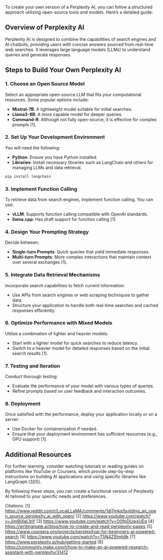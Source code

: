 To create your own version of a Perplexity AI, you can follow a structured approach utilizing open-source tools and models. Here’s a detailed guide:

## Overview of Perplexity AI

Perplexity AI is designed to combine the capabilities of search engines and AI chatbots, providing users with concise answers sourced from real-time web searches. It leverages large language models (LLMs) to understand queries and generate responses.

## Steps to Build Your Own Perplexity AI

### 1. **Choose an Open Source Model**

Select an appropriate open-source LLM that fits your computational resources. Some popular options include:
- **Mistral-7B**: A lightweight model suitable for initial searches.
- **Llama3-8B**: A more capable model for deeper queries.
- **Command-R**: Although not fully open-source, it is effective for complex prompts [1].

### 2. **Set Up Your Development Environment**

You will need the following:
- **Python**: Ensure you have Python installed.
- **Libraries**: Install necessary libraries such as LangChain and others for managing LLMs and data retrieval.

```bash
pip install langchain
```

### 3. **Implement Function Calling**

To retrieve data from search engines, implement function calling. You can use:
- **vLLM**: Supports function calling compatible with OpenAI standards.
- **llama.cpp**: Has draft support for function calling [1].

### 4. **Design Your Prompting Strategy**

Decide between:
- **Single-turn Prompts**: Quick queries that yield immediate responses.
- **Multi-turn Prompts**: More complex interactions that maintain context over several exchanges [1].

### 5. **Integrate Data Retrieval Mechanisms**

Incorporate search capabilities to fetch current information:
- Use APIs from search engines or web scraping techniques to gather data.
- Structure your application to handle both real-time searches and cached responses efficiently.

### 6. **Optimize Performance with Mixed Models**

Utilize a combination of lighter and heavier models:
- Start with a lighter model for quick searches to reduce latency.
- Switch to a heavier model for detailed responses based on the initial search results [1].

### 7. **Testing and Iteration**

Conduct thorough testing:
- Evaluate the performance of your model with various types of queries.
- Refine prompts based on user feedback and interaction outcomes.

### 8. **Deployment**

Once satisfied with the performance, deploy your application locally or on a server:
- Use Docker for containerization if needed.
- Ensure that your deployment environment has sufficient resources (e.g., GPU support) [1].

## Additional Resources

For further learning, consider watching tutorials or reading guides on platforms like YouTube or Coursera, which provide step-by-step instructions on building AI applications and using specific libraries like LangGraph [3][5].

By following these steps, you can create a functional version of Perplexity AI tailored to your specific needs and preferences.

Citations:
[1] https://www.reddit.com/r/LocalLLaMA/comments/1dj7mkq/building_an_open_source_perplexity_ai_with_open/
[2] https://www.youtube.com/watch?v=JimBiXaL1nY
[3] https://www.youtube.com/watch?v=O0fpDUwxUEg
[4] https://writingmate.ai/blog/how-to-create-and-read-perplexity-pages
[5] https://www.coursera.org/projects/perplexityai-for-beginners-ai-powered-search
[6] https://www.youtube.com/watch?v=T5N4ZSlmh9k
[7] https://www.perplexity.ai/hub/getting-started
[8] https://community.make.com/t/how-to-make-an-ai-powered-research-assistant-with-perplexity/31412
